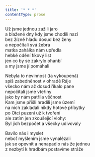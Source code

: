 ```yaml
---
title: '* * *'
contentType: prose
---
```


<section>

Už jsme jednou zažili jaro  
a blažené dny kdy jsme chodili nazí  
bez žízně hladu dosud bez ženy  
a nepočítali svá žebra  
matka zahálka nám upředla  
hebké odění fíkový list  
jen co by se zakrylo ohanbí  
a my jsme jí pomáhali

Nebyla to nevinnost (ta vykoupená)  
spíš zabedněnost v ohradě Ráje  
všecko nám až dosud říkalo pane  
nepočítali jsme vteřiny  
jako by nám patřila věčnost  
Kam jsme přišli hradili jsme území  
na nich zakládali nikdy hotové příbytky  
po Otci puzeni už k tvoření  
ale zatím jen zkoušející vlohy:  
Byl jich bezpočet a všecky udivovaly

Bavilo nás i myslet  
neboť myšlením jsme vynalézali  
jak se opevnit a nenapadlo nás že jednou  
z nezbytí k hradbám postavíme stráže

</section>

